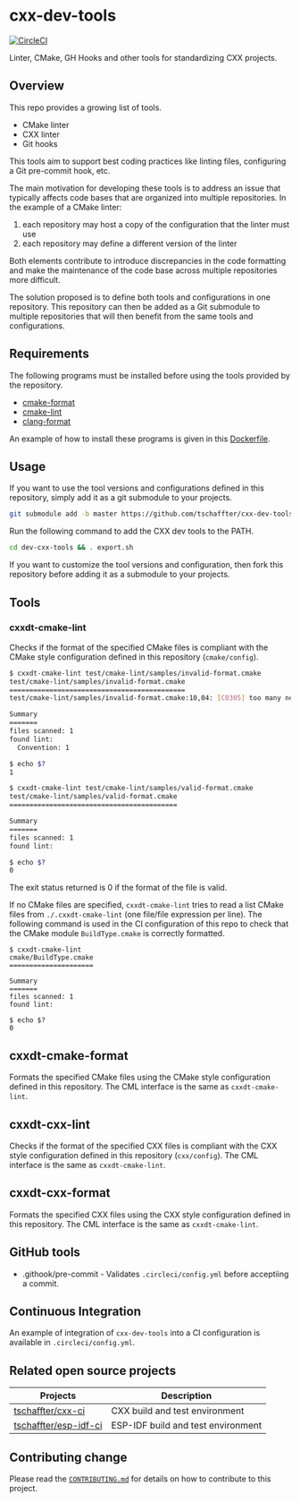 # cxx-dev-tools

[![CircleCI](https://circleci.com/gh/tschaffter/cxx-dev-tools.svg?style=shield)](https://circleci.com/gh/tschaffter/cxx-dev-tools)

Linter, CMake, GH Hooks and other tools for standardizing CXX projects.

## Overview

This repo provides a growing list of tools.

- CMake linter
- CXX linter
- Git hooks

This tools aim to support best coding practices like linting files, configuring
a Git pre-commit hook, etc.

The main motivation for developing these tools is to address an issue that
typically affects code bases that are organized into multiple repositories. In
the example of a CMake linter:

1. each repository may host a copy of the configuration that the linter must use
2. each repository may define a different version of the linter

Both elements contribute to introduce discrepancies in the code formatting and
make the maintenance of the code base across multiple repositories more
difficult.

The solution proposed is to define both tools and configurations in
one repository. This repository can then be added as a Git submodule to
multiple repositories that will then benefit from the same tools and
configurations.

## Requirements

The following programs must be installed before using the tools provided by the
repository.

- [cmake-format](https://github.com/cheshirekow/cmake_format)
- [cmake-lint](https://github.com/cheshirekow/cmake_format)
- [clang-format](https://github.com/llvm-mirror/clang/tree/master/tools/clang-format)

An example of how to install these programs is given in this [Dockerfile](https://github.com/tschaffter/cxx-ci.git).

## Usage

If you want to use the tool versions and configurations defined in this
repository, simply add it as a git submodule to your projects.

```bash
git submodule add -b master https://github.com/tschaffter/cxx-dev-tools.git cxx-dev-tools
```

Run the following command to add the CXX dev tools to the PATH.

```bash
cd dev-cxx-tools && . export.sh
```

If you want to customize the tool versions and configuration, then fork this
repository before adding it as a submodule to your projects.

## Tools

### cxxdt-cmake-lint

Checks if the format of the specified CMake files is compliant with the CMake
style configuration defined in this repository (`cmake/config`).

```bash
$ cxxdt-cmake-lint test/cmake-lint/samples/invalid-format.cmake
test/cmake-lint/samples/invalid-format.cmake
============================================
test/cmake-lint/samples/invalid-format.cmake:10,04: [C0305] too many newlines between statements

Summary
=======
files scanned: 1
found lint:
  Convention: 1

$ echo $?
1

$ cxxdt-cmake-lint test/cmake-lint/samples/valid-format.cmake
test/cmake-lint/samples/valid-format.cmake
==========================================

Summary
=======
files scanned: 1
found lint:

$ echo $?
0
```

The exit status returned is 0 if the format of the file is valid.

If no CMake files are specified, `cxxdt-cmake-lint` tries to read a list CMake
files from `./.cxxdt-cmake-lint` (one file/file expression per line). The
following command is used in the CI configuration of this repo to check that the
CMake module `BuildType.cmake` is correctly formatted.

```
$ cxxdt-cmake-lint
cmake/BuildType.cmake
=====================

Summary
=======
files scanned: 1
found lint:

$ echo $?
0
```

## cxxdt-cmake-format

Formats the specified CMake files using the CMake style configuration defined
in this repository. The CML interface is the same as `cxxdt-cmake-lint`.

## cxxdt-cxx-lint

Checks if the format of the specified CXX files is compliant with the CXX
style configuration defined in this repository (`cxx/config`).
The CML interface is the same as `cxxdt-cmake-lint`.

## cxxdt-cxx-format

Formats the specified CXX files using the CXX style configuration defined
in this repository. The CML interface is the same as `cxxdt-cmake-lint`.

## GitHub tools

- .githook/pre-commit - Validates `.circleci/config.yml`
before acceptiing a commit.

## Continuous Integration

An example of integration of `cxx-dev-tools` into a CI configuration is
available in `.circleci/config.yml`.

## Related open source projects

Projects | Description
----------|--------------|
[tschaffter/cxx-ci](https://github.com/tschaffter/cxx-ci.git) | CXX build and test environment
[tschaffter/esp-idf-ci](https://github.com/tschaffter/esp-idf-ci.git) | ESP-IDF build and test environment

## Contributing change

Please read the [`CONTRIBUTING.md`](CONTRIBUTING.md) for details on how to contribute to this project.